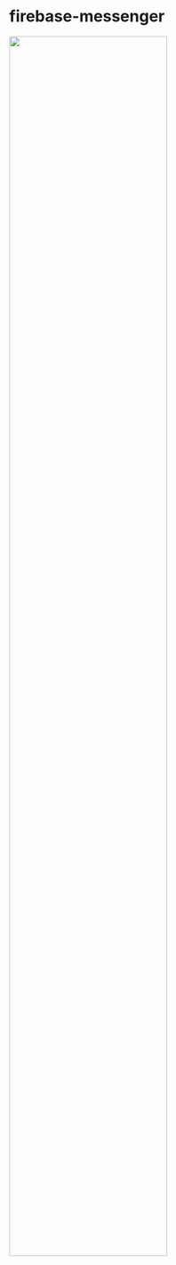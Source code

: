 # firebase-messenger

<img src="https://github.com/0xmudur/firebase-messenger/blob/master/ss.gif" width="75%" />


